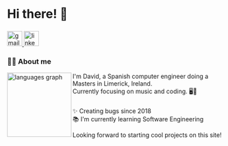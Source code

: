 # Hi there! 👋

###

<div align="left">
  <a href="mailto:losedavidpb@gmail.com" target="_blank">
    <img src="https://img.shields.io/static/v1?message=Gmail&logo=gmail&label=&color=D14836&logoColor=white&labelColor=&style=for-the-badge" height="35" alt="gmail logo"  />
  </a>
  <a href="https://ie.linkedin.com/in/losedavidpb/en" target="_blank">
    <img src="https://img.shields.io/static/v1?message=LinkedIn&logo=linkedin&label=&color=0077B5&logoColor=white&labelColor=&style=for-the-badge" height="35" alt="linkedin logo"  />
  </a>
</div>

###

### 👩‍💻 About me

<img src="https://github-readme-stats.vercel.app/api/top-langs?username=losedavidpb&locale=en&layout=compact&card_width=320&langs_count=6&" height="150" alt="languages graph" align="left" />

I'm David, a Spanish computer engineer doing a Masters in Limerick, Ireland.<br>
Currently focusing on music and coding. 🖥️🎵

###

✨ Creating bugs since 2018<br>
📚 I'm currently learning Software Engineering<br>

Looking forward to starting cool projects on this site!
